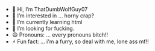 - 👋 Hi, I’m ThatDumbWolfGuy07
- 👀 I’m interested in ... horny crap?
- 🌱 I’m currently learning html
- 💞️ I’m looking for fucking. 
- 😄 Pronouns: ... every pronouns bitch!!
- ⚡ Fun fact: ... i'm a furry, so deal with me, lone ass mf!!

